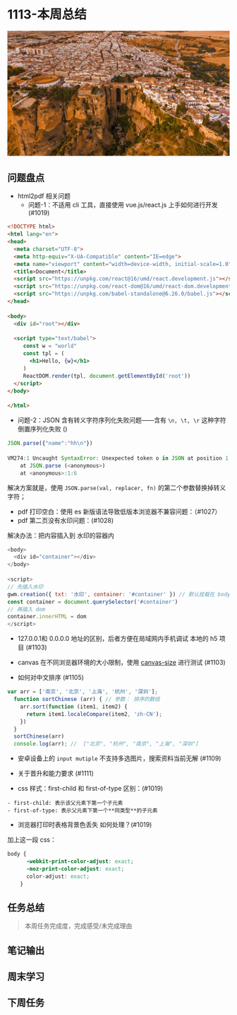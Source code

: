 
# 1113-本周总结

![](./bg-imgs/1113.jpg)


## 问题盘点

- html2pdf 相关问题
  - 问题-1：不适用 cli 工具，直接使用 vue.js/react.js 上手如何进行开发 (#1019)

```html
<!DOCTYPE html>
<html lang="en">
<head>
  <meta charset="UTF-8">
  <meta http-equiv="X-UA-Compatible" content="IE=edge">
  <meta name="viewport" content="width=device-width, initial-scale=1.0">
  <title>Document</title>
  <script src="https://unpkg.com/react@16/umd/react.development.js"></script>
  <script src="https://unpkg.com/react-dom@16/umd/react-dom.development.js"></script>
  <script src="https://unpkg.com/babel-standalone@6.26.0/babel.js"></script>
</head>

<body>    
  <div id="root"></div>

  <script type="text/babel">
     const w = "world"
     const tpl = (
       <h1>Hello, {w}</h1>
     )
     ReactDOM.render(tpl, document.getElementById('root'))
  </script>
</body>

</html>

```
  - 问题-2：JSON 含有转义字符序列化失败问题——含有 `\n, \t, \r` 这种字符倒置序列化失败 ()

```js
JSON.parse({"name":"hh\n"})

VM274:1 Uncaught SyntaxError: Unexpected token o in JSON at position 1
    at JSON.parse (<anonymous>)
    at <anonymous>:1:6

```

解决方案就是，使用 `JSON.parse(val, replacer, fn)` 的第二个参数替换掉转义字符；

  - pdf 打印空白：使用 es 新版语法导致低版本浏览器不兼容问题：（#1027）
  - pdf 第二页没有水印问题：(#1028)

  解决办法：把内容插入到 水印的容器内

  ```js
  <body>
    <div id="container"></div>
  </body>

  <script>
  // 先插入水印
  gwm.creation({ txt: '水印', container: '#container' }) // 默认挂载在 body 上
  const container = document.querySelector('#container')
  // 再插入 dom
  container.innerHTML = dom
  </script>

  ```

- 127.0.0.1和 0.0.0.0 地址的区别，后者方便在局域网内手机调试 本地的 h5 项目 (#1103)

- canvas 在不同浏览器环境的大小限制，使用 [canvas-size](https://github.com/jhildenbiddle/canvas-size) 进行测试 (#1103)

- 如何对中文排序 (#1105)

```js
var arr = ['南京', '北京', '上海', '杭州', '深圳'];
  function sortChinese (arr) { // 参数： 排序的数组
    arr.sort(function (item1, item2) {
      return item1.localeCompare(item2, 'zh-CN');   
    })
  }
  sortChinese(arr)
  console.log(arr); //  ["北京", "杭州", "南京", "上海", "深圳"]
```
- 安卓设备上的 `input mutiple` 不支持多选图片，搜索资料当前无解 (#1109)

- 关于晋升和能力要求 (#1111)



- css 样式：first-child 和 first-of-type 区别：(#1019)

```
- first-child: 表示该父元素下第一个子元素
- first-of-type: 表示父元素下第一个**同类型**的子元素

```

- 浏览器打印时表格背景色丢失 如何处理？(#1019)

加上这一段 css：

```css
body {
      -webkit-print-color-adjust: exact;
      -moz-print-color-adjust: exact;
      color-adjust: exact;
    }

```






## 任务总结
> 本周任务完成度，完成感受/未完成理由

## 笔记输出


## 周末学习

## 下周任务